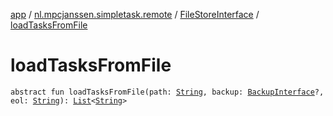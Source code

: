 [app](../../index.md) / [nl.mpcjanssen.simpletask.remote](../index.md) / [FileStoreInterface](index.md) / [loadTasksFromFile](.)

# loadTasksFromFile

`abstract fun loadTasksFromFile(path: `[`String`](https://kotlinlang.org/api/latest/jvm/stdlib/kotlin/-string/index.html)`, backup: `[`BackupInterface`](../-backup-interface/index.md)`?, eol: `[`String`](https://kotlinlang.org/api/latest/jvm/stdlib/kotlin/-string/index.html)`): `[`List`](https://kotlinlang.org/api/latest/jvm/stdlib/kotlin.collections/-list/index.html)`<`[`String`](https://kotlinlang.org/api/latest/jvm/stdlib/kotlin/-string/index.html)`>`